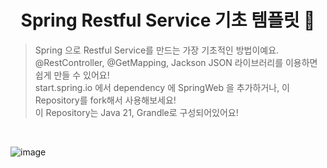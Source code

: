 <h1 align="center">Spring Restful Service 기초 템플릿 👋</h1>

> Spring 으로 Restful Service를 만드는 가장 기초적인 방법이예요. <br>
> @RestController, @GetMapping, Jackson JSON 라이브러리를 이용하면 쉽게 만들 수 있어요! <br>
> start.spring.io 에서 dependency 에 SpringWeb 을 추가하거나, 이 Repository를 fork해서 사용해보세요! <br>
> 이 Repository는 Java 21, Grandle로 구성되어있어요!

<br>

![image](https://github.com/binary-river/buildrest/assets/66468384/4038ecb9-05a5-440c-9e58-2153e6cb92b7)

